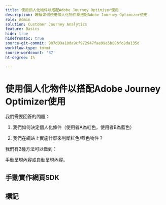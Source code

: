 ```yaml
---
title: 使用個人化物件以搭配Adobe Journey Optimizer使用
description: 瞭解如何使用個人化物件來搭配Adobe Journey Optimizer使用
role: Admin
solution: Customer Journey Analytics
feature: Basics
hide: true
hidefromtoc: true
source-git-commit: 987d09a10da9cf972947fae99e5b88bfc8da135d
workflow-type: tm+mt
source-wordcount: '87'
ht-degree: 1%

---
```


# 使用個人化物件以搭配Adobe Journey Optimizer使用

我們需要回答的問題：

1. 我們如何決定個人化條件（使用者A為紅色，使用者B為藍色）

1. 我們在網站上實施什麼來判斷紅色/藍色物件？


我們有2種方法可以做到：

手動呈現內容或自動呈現內容。


## 手動實作網頁SDK






## 標記

